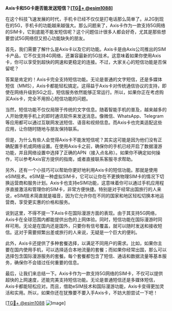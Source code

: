 **Axis卡和5G卡是否能发送短信？[[TG💪+ @esim1088](https://t.me/s/esim1088)]**

在这个科技飞速发展的时代，手机卡已经不仅仅是打电话那么简单了。从2G到现在的5G，手机卡的功能越来越强大。那么问题来了，Axis卡作为一款支持5G网络的SIM卡，它到底能不能发短信呢？这个问题估计很多人都会好奇，尤其是那些想要尝试5G网络但又担心功能缺失的朋友。

首先，我们需要了解什么是Axis卡以及它的功能。Axis卡是由Axis公司推出的SIM卡产品，它不仅支持4G网络，还兼容最新的5G技术。这意味着如果你使用Axis卡，你可以享受到超快的网速和更稳定的连接。不过，大家关心的短信功能是否保留呢？

答案是肯定的！Axis卡完全支持短信功能。无论是普通的文字短信，还是多媒体短信（MMS），Axis卡都能轻松搞定。这得益于Axis卡对传统通信协议的支持，即使在网络升级到5G之后，短信服务依然能够正常运行。所以，如果你正在考虑购买Axis卡，完全不用担心短信功能的问题。

当然，短信功能不仅仅局限于传统的文字信息。随着智能手机的普及，越来越多的人开始使用手机上的即时通讯软件来发送消息。像微信、WhatsApp、Telegram等应用都可以通过互联网发送短信、语音和视频信息。而Axis卡也完美适配这些应用，让你随时随地与朋友保持联系。

但是，为什么有些人会觉得Axis卡不能发短信呢？其实这可能是因为他们没有正确配置手机或网络设置。在使用Axis卡之前，确保你的手机已经开启了数据漫游功能，并且网络设置中选择了正确的APN（接入点名称）。如果你不确定如何操作，可以参考Axis官方提供的指南，或者直接联系客服寻求帮助。

另外，还有一个小技巧可以帮助你更好地利用Axis卡的短信功能。那就是使用eSIM技术。eSIM是一种虚拟SIM卡，它可以让你在不更换物理SIM卡的情况下切换运营商和服务计划。Axis卡也支持eSIM功能，这意味着你可以通过手机应用程序直接激活和管理你的SIM卡，非常方便快捷。特别是对于经常出国旅行的人来说，eSIM技术简直就是福音，因为它允许你在不同的国家和地区轻松切换本地运营商，享受更实惠的价格和服务。

说到这里，不得不提一下Axis卡在国际漫游方面的表现。由于其支持5G网络，Axis卡在全球范围内都能提供出色的上网体验。同时，短信功能在国际漫游时同样可用。无论是在国内还是国外，只要你有信号覆盖，就可以随时发送和接收短信。这对于需要频繁出差或旅行的人来说，无疑是一个巨大的便利。

此外，Axis卡还提供了多种套餐选择，以满足不同用户的需求。比如，如果你主要在国内使用手机，可以选择适合本地流量的套餐；而如果你经常出国，那么可以选择包含国际漫游服务的套餐。每个套餐都包含了短信、通话和数据流量等基本服务，确保你不会错过任何重要的信息。

最后，让我们来总结一下。Axis卡作为一款支持5G网络的SIM卡，不仅可以提供超快的上网速度，还能完美支持短信功能。无论是普通短信还是多媒体短信，Axis卡都能轻松应对。而且，借助eSIM技术和国际漫游功能，Axis卡变得更加灵活和实用。所以，如果你还在犹豫要不要入手Axis卡，不妨大胆尝试一下吧！

[[TG💪+ @esim1088](https://t.me/s/esim1088) ![Image](https://i.postimg.cc/4NQfJmqS/Snipaste-2025-05-13-00-14-12.png)]